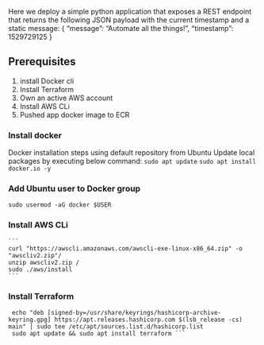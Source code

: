 Here we deploy a simple python application that exposes a REST endpoint that returns the following
 JSON payload with the current timestamp and a static message:
{
  “message”: “Automate all the things!”,
  “timestamp”: 1529729125
}


## Prerequisites
1.  install Docker cli
2.  Install Terraform
3.  Own an active AWS account
4.  Install AWS CLi
5.  Pushed app docker image to ECR

### Install docker
Docker installation steps using default repository from Ubuntu
Update local packages by executing below command:
```sudo apt update```
``` sudo apt install docker.io -y ```

### Add Ubuntu user to Docker group
``` sudo usermod -aG docker $USER ```

### Install AWS CLi
    ```
    curl "https://awscli.amazonaws.com/awscli-exe-linux-x86_64.zip" -o "awscliv2.zip"/
    unzip awscliv2.zip /
    sudo ./aws/install 
    ```

### Install Terraform
``` wget -O- https://apt.releases.hashicorp.com/gpg | gpg --dearmor | sudo tee /usr/share/keyrings/hashicorp-archive-keyring.gpg
 echo "deb [signed-by=/usr/share/keyrings/hashicorp-archive-keyring.gpg] https://apt.releases.hashicorp.com $(lsb_release -cs) main" | sudo tee /etc/apt/sources.list.d/hashicorp.list
 sudo apt update && sudo apt install terraform ```
 

